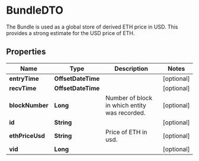 

# BundleDTO

The Bundle is used as a global store of derived ETH price in USD. This provides a strong estimate for the USD price of ETH.

## Properties

Name | Type | Description | Notes
------------ | ------------- | ------------- | -------------
**entryTime** | **OffsetDateTime** |  |  [optional]
**recvTime** | **OffsetDateTime** |  |  [optional]
**blockNumber** | **Long** | Number of block in which entity was recorded. |  [optional]
**id** | **String** |  |  [optional]
**ethPriceUsd** | **String** | Price of ETH in usd. |  [optional]
**vid** | **Long** |  |  [optional]



